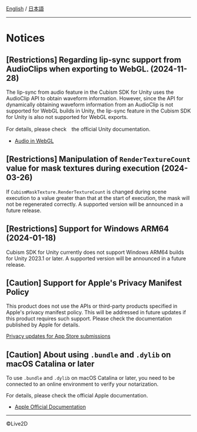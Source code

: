 [English](NOTICE.md) / [日本語](NOTICE.ja.md)

---

# Notices

## [Restrictions] Regarding lip-sync support from AudioClips when exporting to WebGL. (2024-11-28)

The lip-sync from audio feature in the Cubism SDK for Unity uses the AudioClip API to obtain waveform information.
However, since the API for dynamically obtaining waveform information from an AudioClip is not supported for WebGL builds in Unity, the lip-sync feature in the Cubism SDK for Unity is also not supported for WebGL exports.

For details, please check　the official Unity documentation.

* [Audio in WebGL](https://docs.unity3d.com/Manual/webgl-audio.html)


## [Restrictions] Manipulation of `RenderTextureCount` value for mask textures during execution (2024-03-26)

If `CubismMaskTexture.RenderTextureCount` is changed during scene execution to a value greater than that at the start of execution, the mask will not be regenerated correctly.
A supported version will be announced in a future release.


## [Restrictions] Support for Windows ARM64 (2024-01-18)

Cubism SDK for Unity currently does not support Windows ARM64 builds for Unity 2023.1 or later.
A supported version will be announced in a future release.


## [Caution] Support for Apple's Privacy Manifest Policy

This product does not use the APIs or third-party products specified in Apple's privacy manifest policy.
This will be addressed in future updates if this product requires such support.
Please check the documentation published by Apple for details.

[Privacy updates for App Store submissions](https://developer.apple.com/news/?id=3d8a9yyh)


## [Caution] About using `.bundle` and `.dylib` on macOS Catalina or later

To use `.bundle` and `.dylib` on macOS Catalina or later, you need to be connected to an online environment to verify your notarization.

For details, please check the official Apple documentation.

* [Apple Official Documentation](https://developer.apple.com/documentation/security/notarizing_your_app_before_distribution)
---

©Live2D
